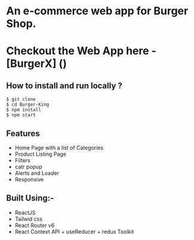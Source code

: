 # An e-commerce web app for Burger Shop.

# Checkout the Web App here - [BurgerX] ()

## How to install and run locally ?
```
$ git clone
$ cd Burger-King
$ npm install
$ npm start
```

## Features
- Home Page with a list of Categories
- Product Listing Page
- Filters
- catr popup
- Alerts and Loader
- Responsive


## Built Using:-
- ReactJS
- Tailwid css
- React Router v6
- React Context API + useReducer + redux Toolkit 
